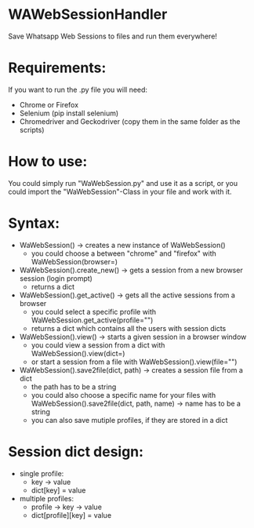# WAWebSessionHandler
Save Whatsapp Web Sessions to files and run them everywhere! 

# Requirements:
If you want to run the .py file you will need:
- Chrome or Firefox
- Selenium (pip install selenium)
- Chromedriver and Geckodriver (copy them in the same folder as the scripts)

# How to use:
You could simply run "WaWebSession.py" and use it as a script, or you could import the "WaWebSession"-Class in your file and work with it.

# Syntax:
-  WaWebSession() -> creates a new instance of WaWebSession()
    - you could choose a between "chrome" and "firefox" with WaWebSession(browser=)
- WaWebSession().create_new() -> gets a session from a new browser session (login prompt)
    - returns a dict
- WaWebSession().get_active() -> gets all the active sessions from a browser
    - you could select a specific profile with WaWebSession.get_active(profile="")
    - returns a dict which contains all the users with session dicts
- WaWebSession().view() -> starts a given session in a browser window
    - you could view a session from a dict with WaWebSession().view(dict=)
    - or start a session from a file with WaWebSession().view(file="")
- WaWebSession().save2file(dict, path) -> creates a session file from a dict
    - the path has to be a string
    - you could also choose a specific name for your files with WaWebSession().save2file(dict, path, name) -> name has to be a string
    - you can also save mutiple profiles, if they are stored in a dict
 
# Session dict design:
- single profile:
    - key -> value
    - dict[key] = value
- multiple profiles:
    - profile -> key -> value
    - dict[profile][key] = value
